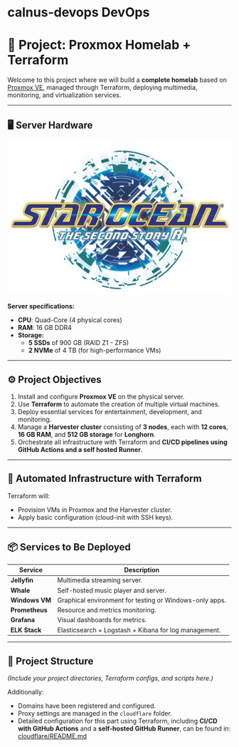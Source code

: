 # calnus-devops DevOps
# 🚀 Project: Proxmox Homelab + Terraform

Welcome to this project where we will build a **complete homelab** based on [Proxmox VE](https://www.proxmox.com/en/proxmox-ve), managed through Terraform, deploying multimedia, monitoring, and virtualization services.

---

## 🖥️ Server Hardware

![Physical Server](docs/SOSSR_Logo.webp)

**Server specifications:**

- **CPU**: Quad-Core (4 physical cores)  
- **RAM**: 16 GB DDR4  
- **Storage:**
  - **5 SSDs** of 900 GB (RAID Z1 - ZFS)  
  - **2 NVMe** of 4 TB (for high-performance VMs)  

---

## ⚙️ Project Objectives

1. Install and configure **Proxmox VE** on the physical server.  
2. Use **Terraform** to automate the creation of multiple virtual machines.  
3. Deploy essential services for entertainment, development, and monitoring.  
4. Manage a **Harvester cluster** consisting of **3 nodes**, each with **12 cores**, **16 GB RAM**, and **512 GB storage** for **Longhorn**.  
5. Orchestrate all infrastructure with Terraform and **CI/CD pipelines using GitHub Actions and a self hosted Runner**.  

---

## 🧱 Automated Infrastructure with Terraform

Terraform will:

- Provision VMs in Proxmox and the Harvester cluster.  
- Apply basic configuration (cloud-init with SSH keys).  

---

## 📦 Services to Be Deployed

| Service         | Description                                        |
|----------------|---------------------------------------------------|
| **Jellyfin**    | Multimedia streaming server.                     |
| **Whale**       | Self-hosted music player and server.             |
| **Windows VM**  | Graphical environment for testing or Windows-only apps. |
| **Prometheus**  | Resource and metrics monitoring.                 |
| **Grafana**     | Visual dashboards for metrics.                   |
| **ELK Stack**   | Elasticsearch + Logstash + Kibana for log management. |

---

## 📁 Project Structure

*(Include your project directories, Terraform configs, and scripts here.)*

Additionally:

- Domains have been registered and configured.  
- Proxy settings are managed in the `cloudflare` folder.  
- Detailed configuration for this part using Terraform, including **CI/CD with GitHub Actions** and a **self-hosted GitHub Runner**, can be found in: [cloudflare/README.md](cloudflare/README.md)
